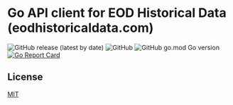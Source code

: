 # Go API client for EOD Historical Data  (eodhistoricaldata.com)

![GitHub release (latest by date)](https://img.shields.io/github/v/release/spacecodewor/eodhistoricaldata-go) ![GitHub](https://img.shields.io/github/license/spacecodewor/eodhistoricaldata-go) ![GitHub go.mod Go version](https://img.shields.io/github/go-mod/go-version/spacecodewor/eodhistoricaldata-go) [![Go Report Card](https://goreportcard.com/badge/github.com/spacecodewor/eodhistoricaldata-go)](https://goreportcard.com/report/github.com/spacecodewor/eodhistoricaldata-go)

## License
[MIT](https://github.com/spacecodewor/eodhistoricaldata-go/blob/master/LICENSE)